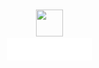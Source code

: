 <br />
<p align="center">
  <img width='48px' height='48px' src='https://github.githubassets.com/assets/mona-loading-default-c3c7aad1282f.gif' />
  <br />
  <img width='150px' height='40px' src='one-moment-please.svg' />
</p>
<br />

